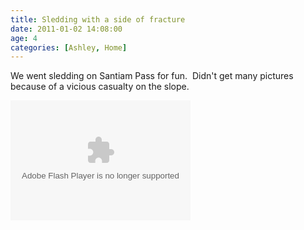 ```yaml
---
title: Sledding with a side of fracture
date: 2011-01-02 14:08:00
age: 4
categories: [Ashley, Home]
---
```

<p>We went sledding on Santiam Pass for fun.  Didn't get many pictures because of a vicious casualty on the slope.</p>  <p><embed type="application/x-shockwave-flash" src="http://picasaweb.google.com/s/c/bin/slideshow.swf" width="288" height="192" flashvars="host=picasaweb.google.com&amp;hl=en_US&amp;feat=flashalbum&amp;RGB=0x000000&amp;feed=http%3A%2F%2Fpicasaweb.google.com%2Fdata%2Ffeed%2Fapi%2Fuser%2Fwyseguys%2Falbumid%2F5568061008326381841%3Falt%3Drss%26kind%3Dphoto%26authkey%3DGv1sRgCPHShdbdr_OraA%26hl%3Den_US" pluginspage="http://www.macromedia.com/go/getflashplayer" /></p>
